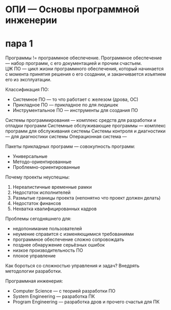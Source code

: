 # ОПИ — Основы программной инженерии

# пара 1

Программы != программное обеспечение. Программное обеспечение — набор программ, с его документацией и прочим счастьем.  
ЦЖ ПО — цикл жизни программного обеспечения, который начинается с момента принятия решения о его создании, и заканчивается изъятием его из эксплуатации.

Классификация ПО:

- Системное ПО — то что работает с железом (дрова, ОС)
- Прикладное ПО — прикладное по для людишек
- Инструментальное ПО — инструменты для создания ПО

Системы программирования — комплекс средств для разработки и отладки программ
Системные обслуживающие программы — комплекс программ для обслуживания системы
Системы контроля и диагностики — для диагностики системы
Операционная система —

Пакеты прикладных программ — совокупность программ:

- Универсальные
- Методо-ориентированные
- Проблемно-ориентированные

Почему проекты неуспешны:

1. Нереалистичные временные рамки
2. Недостаток исполнителей
3. Размытые границы проекта (непонятно что проект должен делать)
4. Недостаток финансов
5. Нехватка квалифицированных кадров

Проблемы сегодняшнего для:

- недопонимание пользователей
- неумение справится с изменяющимися требованиями
- программное обеспечение сложно сопровождать
- позднее обнаружение серьёзных ошибок
- низкое производительность ПО
- плохое управление

Как бороться со сложностью управления и задач? Внедрять методологии разработки.

Программная инженерия:

- Computer Science — с теорией разработки ПО
- System Engineering — разработка ПК
- Program Engineering — разработка дров и прочего счастья для ПК


